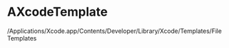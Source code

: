 # AXcodeTemplate

/Applications/Xcode.app/Contents/Developer/Library/Xcode/Templates/File Templates
